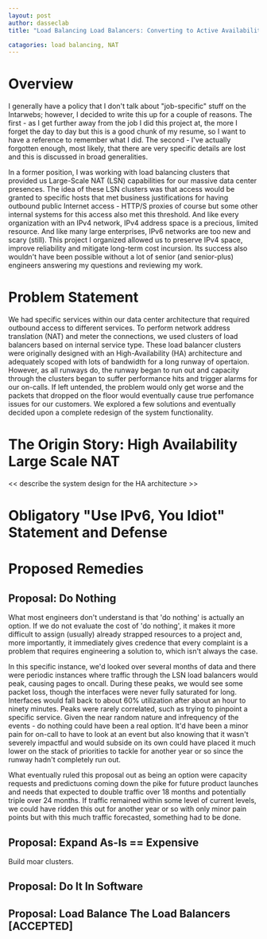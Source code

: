 ```yaml
---
layout: post
author: dasseclab
title: "Load Balancing Load Balancers: Converting to Active Availability"

catagories: load balancing, NAT
---
```

# Overview
I generally have a policy that I don't talk about "job-specific" stuff on the Intarwebs; however, I decided to write this up for a couple of reasons. The first - as I get further away from the job I did this project at, the more I forget the day to day but this is a good chunk of my resume, so I want to have a reference to remember what I did. The second - I've actually forgotten enough, most likely, that there are very specific details are lost and this is discussed in broad generalities. 

In a former position, I was working with load balancing clusters that provided us Large-Scale NAT (LSN) capabilities for our massive data center presences. The idea of these LSN clusters was that access would be granted to specific hosts that met business justifications for having outbound public Internet access - HTTP/S proxies of course but some other internal systems for this access also met this threshold. And like every organization with an IPv4 network, IPv4 address space is a precious, limited resource. And like many large enterprises, IPv6 networks are too new and scary (still). This project I organized allowed us to preserve IPv4 space, improve reliability and mitigate long-term cost incursion. Its success also wouldn't have been possible without a lot of senior (and senior-plus) engineers answering my questions and reviewing my work. 

# Problem Statement
We had specific services within our data center architecture that required outbound access to different services. To perform network address translation (NAT) and meter the connections, we used clusters of load balancers based on internal service type. These load balancer clusters were originally designed with an High-Availability (HA) architecture and adequately scoped with lots of bandwidth for a long runway of opertaion. However, as all runways do, the runway began to run out and capacity through the clusters began to suffer performance hits and trigger alarms for our on-calls. If left untended, the problem would only get worse and the packets that dropped on the floor would eventually cause true perfomance issues for our customers. We explored a few solutions and eventually decided upon a complete redesign of the system functionality.

# The Origin Story: High Availability Large Scale NAT
<< describe the system design for the HA architecture >>

# Obligatory "Use IPv6, You Idiot" Statement and Defense


# Proposed Remedies
## Proposal: Do Nothing
What most engineers don't understand is that 'do nothing' is actually an option. If we do not evaluate the cost of 'do nothing', it makes it more difficult to assign (usually) already strapped resources to a project and, more importantly, it immediately gives credence that every complaint is a problem that requires engineering a solution to, which isn't always the case.

In this specific instance, we'd looked over several months of data and there were periodic instances where traffic through the LSN load balancers would peak, causing pages to oncall. During these peaks, we would see some packet loss, though the interfaces were never fully saturated for long. Interfaces would fall back to about 60% utilization after about an hour to ninety minutes. Peaks were rarely correlated, such as trying to pinpoint a specific service. Given the near random nature and infrequency of the events - do nothing could have been a real option. It'd have been a minor pain for on-call to have to look at an event but also knowing that it wasn't severely impactful and would subside on its own could have placed it much lower on the stack of priorities to tackle for another year or so since the runway hadn't completely run out.

What eventually ruled this proposal out as being an option were capacity requests and predictuons coming down the pike for future product launches and needs that expected to double traffic over 18 months and potentially triple over 24 months. If traffic remained within some level of current levels, we could have ridden this out for another year or so with only minor pain points but with this much traffic forecasted, something had to be done.

## Proposal: Expand As-Is == Expensive
Build moar clusters.

## Proposal: Do It In Software

## Proposal: Load Balance The Load Balancers [ACCEPTED]
